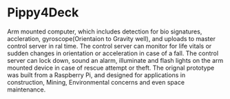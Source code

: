 # Pippy4Deck
Arm mounted computer, which includes detection for bio signatures, accleration, gyroscope(Orientaion to Gravity well), and uploads to master control server in ral time.
The control server can monitor for life vitals or sudden changes in orientation or acceleration in case of a fall. The control server can lock down, sound an alarm, illuminate and flash lights on the arm mounted device in case of rescue attempt or theft.
The orignal prototype was built from a Raspberry Pi, and designed for applications in construction, Mining, Environmental concerns and even space maintenance.
